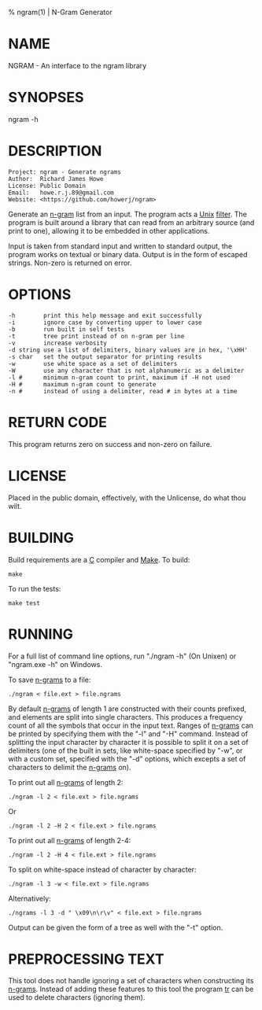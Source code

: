 % ngram(1) | N-Gram Generator

# NAME

NGRAM - An interface to the ngram library

# SYNOPSES

ngram -h

# DESCRIPTION

	Project: ngram - Generate ngrams            
	Author:  Richard James Howe                
	License: Public Domain                     
	Email:   howe.r.j.89@gmail.com             
	Website: <https://github.com/howerj/ngram> 

Generate an [n-gram][] list from an input. The program acts a [Unix][]
[filter][]. The program is built around a library that can read from an
arbitrary source (and print to one), allowing it to be embedded in other
applications.

Input is taken from standard input and written to standard output,
the program works on textual or binary data. Output is in the form
of escaped strings. Non-zero is returned on error.

# OPTIONS

	-h        print this help message and exit successfully
	-i        ignore case by converting upper to lower case
	-b        run built in self tests
	-t        tree print instead of on n-gram per line
	-v        increase verbosity
	-d string use a list of delimiters, binary values are in hex, '\xHH'
	-s char   set the output separator for printing results
	-w        use white space as a set of delimiters
	-W        use any character that is not alphanumeric as a delimiter
	-l #      minimum n-gram count to print, maximum if -H not used
	-H #      maximum n-gram count to generate
	-n #      instead of using a delimiter, read # in bytes at a time


# RETURN CODE

This program returns zero on success and non-zero on failure.

# LICENSE

Placed in the public domain, effectively, with the Unlicense, do what thou wilt.

# BUILDING

Build requirements are a [C][] compiler and [Make][]. To build:

	make

To run the tests:

	make test

# RUNNING

For a full list of command line options, run "./ngram -h" (On Unixen) or
"ngram.exe -h" on Windows.

To save [n-grams][] to a file:

	./ngram < file.ext > file.ngrams

By default [n-grams][] of length 1 are constructed with their counts prefixed,
and elements are split into single characters. This produces a frequency count
of all the symbols that occur in the input text. Ranges of [n-grams][] can be
printed by specifying them with the "-l" and "-H" command. Instead of splitting
the input character by character it is possible to split it on a set of
delimiters (one of the built in sets, like white-space specified by "-w", or
with a custom set, specified with the "-d" options, which excepts a set of
characters to delimit the [n-grams][] on).

To print out all [n-grams][] of length 2:

	./ngram -l 2 < file.ext > file.ngrams

Or

	./ngram -l 2 -H 2 < file.ext > file.ngrams

To print out all [n-grams][] of length 2-4:

	./ngram -l 2 -H 4 < file.ext > file.ngrams

To split on white-space instead of character by character:

	./ngram -l 3 -w < file.ext > file.ngrams

Alternatively:

	./ngrams -l 3 -d " \x09\n\r\v" < file.ext > file.ngrams

Output can be given the form of a tree as well with the "-t" option.

# PREPROCESSING TEXT

This tool does not handle ignoring a set of characters when constructing 
its [n-grams][]. Instead of adding these features to this tool the
program [tr][] can be used to delete characters (ignoring them).

[n-gram]: https://en.wikipedia.org/wiki/N-gram
[n-grams]: https://en.wikipedia.org/wiki/N-gram
[C]: https://en.wikipedia.org/wiki/C_%28programming_language%29
[Make]: https://en.wikipedia.org/wiki/Make_(software)
[filter]: https://en.wikipedia.org/wiki/Filter_(software)
[Unix]: https://en.wikipedia.org/wiki/Unix
[tr]: https://en.wikipedia.org/wiki/Tr_(Unix)
